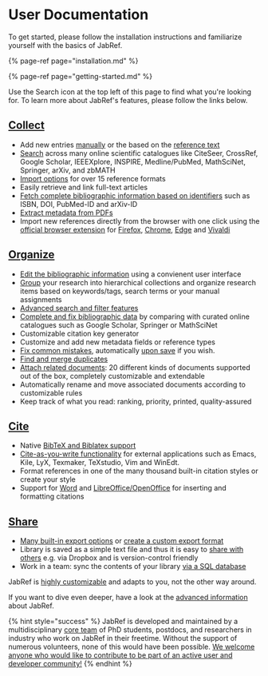# User Documentation

To get started, please follow the installation instructions and familiarize yourself with the basics of JabRef.

{% page-ref page="installation.md" %}

{% page-ref page="getting-started.md" %}

Use the Search icon at the top left of this page to find what you're looking for. To learn more about JabRef's features, please follow the links below.

## [Collect](collect/)

* Add new entries [manually](collect/add-entry-manually.md) or the based on the [reference text](collect/newentryfromplaintext.md)
* [Search](collect/import-using-online-bibliographic-database.md) across many online scientific catalogues like CiteSeer, CrossRef, Google Scholar, IEEEXplore, INSPIRE, Medline/PubMed, MathSciNet, Springer, arXiv, and zbMATH
* [Import options](collect/import/) for over 15 reference formats
* Easily retrieve and link full-text articles
* [Fetch complete bibliographic information based on identifiers](collect/add-entry-using-an-id.md) such as ISBN, DOI, PubMed-ID and arXiv-ID
* [Extract metadata from PDFs](collect/findunlinkedfiles.md)
* Import new references directly from the browser with one click using the [official browser extension](collect/jabref-browser-extension.md) for [Firefox](https://addons.mozilla.org/en-US/firefox/addon/jabref/?src=external-github),  [Chrome](https://chrome.google.com/webstore/detail/jabref-browser-extension/bifehkofibaamoeaopjglfkddgkijdlh), [Edge](https://microsoftedge.microsoft.com/addons/detail/pgkajmkfgbehiomipedjhoddkejohfna) and [Vivaldi](https://chrome.google.com/webstore/detail/jabref-browser-extension/bifehkofibaamoeaopjglfkddgkijdlh)

## [Organize](finding-sorting-and-cleaning-entries/)

* [Edit the bibliographic information](finding-sorting-and-cleaning-entries/edit-entry.md) using a convienent user interface
* [Group](finding-sorting-and-cleaning-entries/groups.md) your research into hierarchical collections and organize research items based on keywords/tags, search terms or your manual assignments
* [Advanced search and filter features](finding-sorting-and-cleaning-entries/search.md)
* [Complete and fix bibliographic data](finding-sorting-and-cleaning-entries/getbibtexdatafromdoi.md) by comparing with curated online catalogues such as Google Scholar, Springer or MathSciNet
* Customizable citation key generator
* Customize and add new metadata fields or reference types
* [Fix common mistakes](finding-sorting-and-cleaning-entries/cleanupentries.md), automatically [upon save](finding-sorting-and-cleaning-entries/saveactions.md) if you wish.
* [Find and merge duplicates](finding-sorting-and-cleaning-entries/findduplicates.md)
* [Attach related documents](finding-sorting-and-cleaning-entries/filelinks.md): 20 different kinds of documents supported out of the box, completely customizable and extendable
* Automatically rename and move associated documents according to customizable rules
* Keep track of what you read: ranking, priority, printed, quality-assured

## [Cite](cite/)

* Native [BibTeX and Biblatex support](cite/bibtex-and-biblatex.md)
* [Cite-as-you-write functionality](cite/pushtoapplications.md) for external applications such as Emacs, Kile, LyX, Texmaker, TeXstudio, Vim and WinEdt.
* Format references in one of the many thousand built-in citation styles or create your style
* Support for [Word](cite/export-to-microsoft-word.md) and [LibreOffice/OpenOffice](cite/openofficeintegration.md) for inserting and formatting citations

## [Share](collaborative-work/)

* [Many built-in export options](collaborative-work/export/) or [create a custom export format](collaborative-work/export/customexports.md)
* Library is saved as a simple text file and thus it is easy to [share with others](collaborative-work/sharedbibfile.md) e.g. via Dropbox and is version-control friendly
* Work in a team: sync the contents of your library [via a SQL database](collaborative-work/sqldatabase/)

JabRef is [highly customizable](setup/) and adapts to you, not the other way around.

If you want to dive even deeper, have a look at the [advanced information](advanced/) about JabRef.

{% hint style="success" %}
JabRef is developed and maintained by a multidisciplinary [core team](https://github.com/JabRef/jabref/blob/master/DEVELOPERS) of PhD students, postdocs, and researchers in industry who work on JabRef in their freetime. Without the support of numerous volunteers, none of this would have been possible. [We welcome anyone who would like to contribute to be part of an active user and developer community!](faqcontributing/)
{% endhint %}

